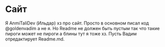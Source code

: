 # Сайт
Я AnmiTaliDev (Ильдар) хз про сайт. Просто в основном писал код @goldenvadim а не я. Но Readme не должен быть пустым так что такие пироги может не пироги а блины тут я тоже хз. Пусть Вадим отредактирует Readme.md.
